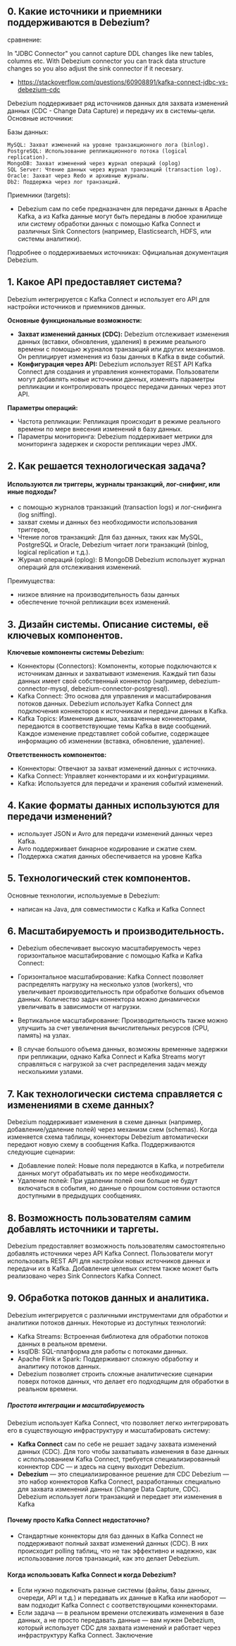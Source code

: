 ## 0. Какие источники и приемники поддерживаются в Debezium?

сравнение:

In "JDBC Connector" you cannot capture DDL changes like new tables, columns etc. With Debezium connector you can track data structure changes so you also adjust the sink connector if it necesary.

- https://stackoverflow.com/questions/60908891/kafka-connect-jdbc-vs-debezium-cdc

Debezium поддерживает ряд источников данных для захвата изменений данных (CDC - Change Data Capture) и передачу их в системы-цели. Основные источники:

Базы данных:

```
MySQL: Захват изменений на уровне транзакционного лога (binlog).
PostgreSQL: Использование репликационного потока (logical replication).
MongoDB: Захват изменений через журнал операций (oplog)
SQL Server: Чтение данных через журнал транзакций (transaction log).
Oracle: Захват через Redo и архивные журналы.
Db2: Поддержка через лог транзакций.
```

Приемники (targets): 

- Debezium сам по себе предназначен для передачи данных в Apache Kafka, а из Kafka данные могут быть переданы в любое хранилище или систему обработки данных с помощью Kafka Connect и различных Sink Connectors (например, Elasticsearch, HDFS, или системы аналитики).

Подробнее о поддерживаемых источниках: Официальная документация Debezium.

## 1. Какое API предоставляет система?
Debezium интегрируется с Kafka Connect и использует его API для настройки источников и приемников данных. 

**Основные функциональные возможности:**

- **Захват изменений данных (CDC):** Debezium отслеживает изменения данных (вставки, обновления, удаления) в режиме реального времени с помощью журналов транзакций или других механизмов. Он реплицирует изменения из базы данных в Kafka в виде событий.
- **Конфигурация через API:** Debezium использует REST API Kafka Connect для создания и управления коннекторами. Пользователи могут добавлять новые источники данных, изменять параметры репликации и контролировать процесс передачи данных через этот API.

**Параметры операций:**

- Частота репликации: Репликация происходит в режиме реального времени по мере внесения изменений в базу данных.
- Параметры мониторинга: Debezium поддерживает метрики для мониторинга задержек и скорости репликации через JMX.

## 2. Как решается технологическая задача? 
#### Используются ли триггеры, журналы транзакций, лог-снифинг, или иные подходы?

- с помощью журналов транзакций (transaction logs) и лог-снифинга (log sniffing).
- захват схемы и данных без необходимости использования триггеров,
- Чтение логов транзакций: Для баз данных, таких как MySQL, PostgreSQL и Oracle, Debezium читает логи транзакций (binlog, logical replication и т.д.).
- Журнал операций (oplog): В MongoDB Debezium использует журнал операций для отслеживания изменений.

Преимущества:
- низкое влияние на производительность базы данных
- обеспечение точной репликации всех изменений.

## 3. Дизайн системы. Описание системы, её ключевых компонентов.

**Ключевые компоненты системы Debezium:**

- Коннекторы (Connectors): Компоненты, которые подключаются к источникам данных и захватывают изменения. Каждый тип базы данных имеет свой собственный коннектор (например, debezium-connector-mysql, debezium-connector-postgresql).
- Kafka Connect: Это основа для управления и масштабирования потоков данных. Debezium использует Kafka Connect для подключения коннекторов к источникам и передачи данных в Kafka.
- Kafka Topics: Изменения данных, захваченные коннекторами, передаются в соответствующие темы Kafka в виде сообщений. Каждое изменение представляет собой событие, содержащее информацию об изменении (вставка, обновление, удаление).

**Ответственность компонентов:**

- Коннекторы: Отвечают за захват изменений данных с источника.
- Kafka Connect: Управляет коннекторами и их конфигурациями.
- Kafka: Используется для передачи и хранения событий изменений.
  
## 4. Какие форматы данных используются для передачи изменений?
- использует JSON и Avro для передачи изменений данных через Kafka. 
- Avro поддерживает бинарное кодирование и сжатие схем.
- Поддержка сжатия данных обеспечивается на уровне Kafka
  
## 5. Технологический стек компонентов.
Основные технологии, используемые в Debezium:
- написан на Java, для совместимости с Kafka и Kafka Connect

## 6. Масштабируемость и производительность.
- Debezium обеспечивает высокую масштабируемость через горизонтальное масштабирование с помощью Kafka и Kafka Connect:

- Горизонтальное масштабирование: Kafka Connect позволяет распределять нагрузку на несколько узлов (workers), что увеличивает производительность при обработке больших объемов данных. Количество задач коннектора можно динамически увеличивать в зависимости от нагрузки.
- Вертикальное масштабирование: Производительность также можно улучшить за счет увеличения вычислительных ресурсов (CPU, память) на узлах.
- В случае большого объема данных, возможны временные задержки при репликации, однако Kafka Connect и Kafka Streams могут справляться с нагрузкой за счет распределения задач между несколькими узлами.

## 7. Как технологически система справляется с изменениями в схеме данных?
Debezium поддерживает изменения в схеме данных (например, добавление/удаление полей) через механизм схем (schemas). Когда изменяется схема таблицы, коннекторы Debezium автоматически передают новую схему в сообщения Kafka. Поддерживаются следующие сценарии:

- Добавление полей: Новые поля передаются в Kafka, и потребители данных могут обрабатывать их по мере необходимости.
- Удаление полей: При удалении полей они больше не будут включаться в события, но данные о прошлом состоянии остаются доступными в предыдущих сообщениях.

## 8. Возможность пользователям самим добавлять источники и таргеты.
Debezium предоставляет возможность пользователям самостоятельно добавлять источники через API Kafka Connect. Пользователи могут использовать REST API для настройки новых источников данных и передачи их в Kafka. Добавление целевых систем также может быть реализовано через Sink Connectors Kafka Connect.

## 9. Обработка потоков данных и аналитика.
Debezium интегрируется с различными инструментами для обработки и аналитики потоков данных. Некоторые из доступных технологий:

- Kafka Streams: Встроенная библиотека для обработки потоков данных в реальном времени.
- ksqlDB: SQL-платформа для работы с потоками данных.
- Apache Flink и Spark: Поддерживают сложную обработку и аналитику потоков данных.
- Debezium позволяет строить сложные аналитические сценарии поверх потоков данных, что делает его подходящим для обработки в реальном времени.

##### Простота интеграции и масштабируемость
Debezium использует Kafka Connect, что позволяет легко интегрировать его в существующую инфраструктуру и масштабировать систему:
- **Kafka Connect** сам по себе не решает задачу захвата изменений данных (CDC). Для того чтобы захватывать изменения в базе данных с использованием Kafka Connect, требуется специализированный коннектор CDC — и здесь на сцену выходит Debezium.
- **Debezium** — это специализированное решение для CDC
Debezium — это набор коннекторов Kafka Connect, разработанных специально для захвата изменений данных (Change Data Capture, CDC). Debezium использует логи транзакций и передает эти изменения в Kafka

#### Почему просто Kafka Connect недостаточно?
- Стандартные коннекторы для баз данных в Kafka Connect не поддерживают полный захват изменений данных (CDC). В них происходит polling таблиц, что не так эффективно и надежно, как использование логов транзакций, как это делает Debezium.

#### Когда использовать Kafka Connect и когда Debezium?
- Если нужно подключать разные системы (файлы, базы данных, очереди, API и т.д.) и передавать их данные в Kafka или наоборот — вам подходит Kafka Connect с соответствующими коннекторами.
- Если задача — в реальном времени отслеживать изменения в базе данных, а не просто передавать данные — вам нужен Debezium, который использует CDC для захвата изменений и работает через инфраструктуру Kafka Connect.
Заключение

